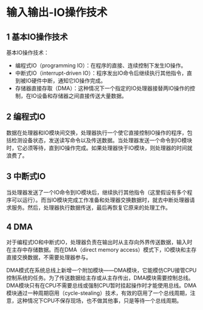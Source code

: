 ﻿# 输入输出-IO操作技术

## 1 基本IO操作技术 ##

基本IO操作技术：

* 编程式IO（programming IO）：在程序的直接、连续控制下发生IO操作。
* 中断式IO（interrupt-driven IO）：程序发出IO命令后继续执行其他指令，直到被IO硬件中断，通知它IO操作完成。
* 存储器直接存取（DMA）：这种情况下一个指定的IO处理器接替两IO操作的控制，在IO设备和存储器之间直接传送大量数据。

## 2 编程式IO ##

数据在处理器和IO模块间交换，处理器执行一个使它直接控制IO操作的程序，包括检测设备状态，发送读写命令以及传送数据。当处理器发送一个命令到IO模块时，它必须等待，直到IO操作完成。如果处理器快于IO模块，则处理器的时间就浪费了。

## 3 中断式IO ##

当处理器发送了一个IO命令到IO模块后，继续执行其他指令（这里假设有多个程序可以运行）。而当IO模块完成工作准备和处理器交换数据时，就去中断处理器请求服务。然后，处理器执行数据传送，最后再恢复它原来的处理工作。

## 4 DMA ##

对于编程式IO和中断式IO，处理器负责在输出时从主存向外界传送数据，输入时在主存中存储数据。而在DMA（direct memory access）模式下，IO模块和主存直接交换数据，不需要处理器参与。

DMA模式在系统总线上新增一个附加模块——DMA模块，它能模仿CPU接管CPU控制系统的任务。为了传送数据给主存或从主存传出，DMA模块需要控制总线。DMA模块只有在CPU不需要总线或强制CPU暂时挂起操作时才能使用总线。DMA模块通过一种周期窃用（cycle-stealing）技术，有效的窃用了一个总线周期，注意，这种情况下CPU不保存现场，也不做其他事，只是等待一个总线周期。
